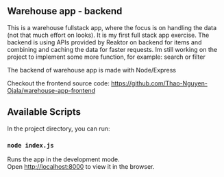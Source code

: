 ## Warehouse app - backend

This is a warehouse fullstack app, where the focus is on handling the data (not that much effort on looks).
It is my first full stack app exercise. The backend is using APIs provided by Reaktor on backend for items and combining and caching the data for faster requests.
Im still working on the project to implement some more function, for example: search or filter

The backend of warehouse app is made with Node/Express

Checkout the frontend source code: https://github.com/Thao-Nguyen-Ojala/warehouse-app-frontend

## Available Scripts

In the project directory, you can run:

### `node index.js`

Runs the app in the development mode.<br />
Open [http://localhost:8000](http://localhost:8000) to view it in the browser.
